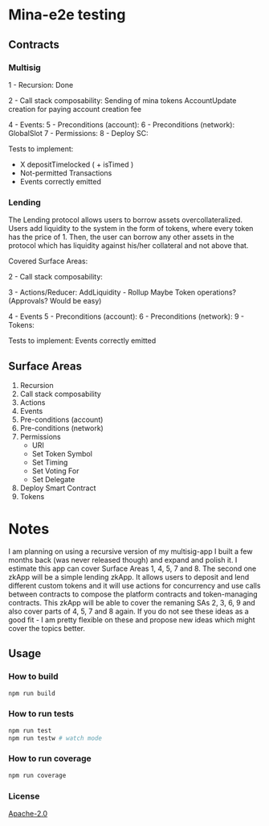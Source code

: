# Mina-e2e testing

## Contracts

### Multisig

1 - Recursion: Done

2 - Call stack composability: 
   Sending of mina tokens
   AccountUpdate creation for paying account creation fee

4 - Events:
5 - Preconditions (account):
6 - Preconditions (network):
GlobalSlot
7 - Permissions:
8 - Deploy SC:

Tests to implement:
 - X depositTimelocked ( + isTimed )
 - Not-permitted Transactions
 - Events correctly emitted

### Lending

The Lending protocol allows users to borrow assets overcollateralized.
Users add liquidity to the system in the form of tokens, where every token has the price of 1.
Then, the user can borrow any other assets in the protocol which has liquidity against his/her collateral and not above that.

Covered Surface Areas:

2 - Call stack composability:

3 - Actions/Reducer: 
AddLiquidity - Rollup
Maybe Token operations? (Approvals? Would be easy)

4 - Events
5 - Preconditions (account):
6 - Preconditions (network):
9 - Tokens:

Tests to implement:
Events correctly emitted

## Surface Areas

1. Recursion
2. Call stack composability
3. Actions
4. Events
5. Pre-conditions (account)
6. Pre-conditions (network)
7. Permissions
   - URI
   - Set Token Symbol
   - Set Timing
   - Set Voting For
   - Set Delegate
8. Deploy Smart Contract
9. Tokens

# Notes

I am planning on using a recursive version of my multisig-app I built a few months back (was never released though) and expand and polish it. I estimate this app can cover Surface Areas 1, 4, 5, 7 and 8. The second one zkApp will be a simple lending zkApp. It allows users to deposit and lend different custom tokens and it will use actions for concurrency and use calls between contracts to compose the platform contracts and token-managing contracts. This zkApp will be able to cover the remaning SAs 2, 3, 6, 9 and also cover parts of 4, 5, 7 and 8 again. If you do not see these ideas as a good fit - I am pretty flexible on these and propose new ideas which might cover the topics better.


## Usage

### How to build

```sh
npm run build
```

### How to run tests

```sh
npm run test
npm run testw # watch mode
```

### How to run coverage

```sh
npm run coverage
```

### License

[Apache-2.0](LICENSE)
